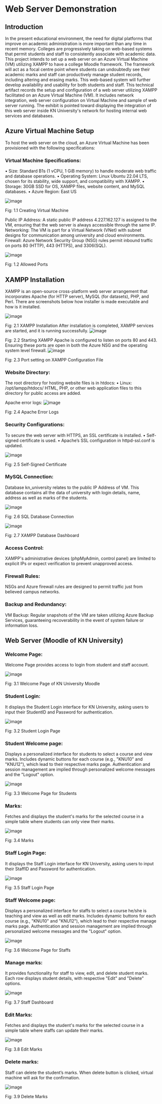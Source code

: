# Web Server Demonstration
## Introduction
In the present educational environment, the need for digital platforms that improve on academic administration is more important than any time in recent memory. Colleges are progressively taking on web-based systems that permit students and staff to consistently associate with academic data. This project intends to set up a web server on an Azure Virtual Machine (VM) utilizing XAMPP to have a college Moodle framework. The framework will act as a focal centre point where students can undoubtedly see their academic marks and staff can productively manage student records, including altering and erasing marks. This web-based system will further develop availability and usability for both students and staff.
This technical artifact records the setup and configuration of a web server utilizing XAMPP facilitated on an Azure Virtual Machine (VM). It includes network integration, web server configuration on Virtual Machine and sample of web server running. The exhibit is pointed toward displaying the integration of this web server inside KN University's network for hosting internal web services and databases.

## Azure Virtual Machine Setup
To host the web server on the cloud, an Azure Virtual Machine has been provisioned with the following specifications:

### Virtual Machine Specifications:
•	Size: Standard B1s (1 vCPU, 1 GiB memory) to handle moderate web traffic and database operations.
•	Operating System: Linux Ubuntu 22.04 LTS, chosen for its stability, wide support, and compatibility with XAMPP.
•	Storage: 30GB SSD for OS, XAMPP files, website content, and MySQL databases.
•	Azure Region: East US

![image](https://github.com/user-attachments/assets/39911ecb-7090-44c6-9806-bc97292a462b)

Fig: 1.1 Creating Virtual Machine

Public IP Address: A static public IP address 4.227.162.127 is assigned to the VM, ensuring that the web server is always accessible through the same IP. 
Networking:
The VM is part for a Virtual Network (VNet) with subnet designs for communication among university and cloud environments.
Firewall: Azure Network Security Group (NSG) rules permit inbound traffic on ports 80 (HTTP), 443 (HTTPS), and 3306(SQL).

 ![image](https://github.com/user-attachments/assets/a5ce2766-2f60-4035-901e-a61d6bdfda36)

   Fig: 1.2 Allowed Ports

## XAMPP Installation
XAMPP is an open-source cross-platform web server arrangement that incorporates Apache (for HTTP server), MySQL (for datasets), PHP, and Perl. There are screenshots below how installer is made executable and how is it installed.

 ![image](https://github.com/user-attachments/assets/dc39dade-8f8e-4e5a-904f-c5af48058230)

Fig: 2.1 XAMPP Installation
After installation is completed, XAMPP services are started, and it is running successfully. 
 ![image](https://github.com/user-attachments/assets/e2715394-9b04-4a48-80f3-1fe493c1099d)

Fig: 2.2 Starting XAMPP
Apache is configured to listen on ports 80 and 443. Ensuring these ports are open in both the Azure NSG and the operating system level firewall.
 ![image](https://github.com/user-attachments/assets/72b7b897-fa9c-49cf-af68-9ddcd80b9a02)

Fig: 2.3 Port setting on XAMPP Configuration File

### Website Directory:
The root directory for hosting website files is in htdocs:
•	Linux: /opt/lampp/htdocs/
HTML, PHP, or other web application files to this directory for public access are added.

Apache error logs:
 ![image](https://github.com/user-attachments/assets/06932488-cd60-4360-9850-aa6d23024bf0)

Fig: 2.4 Apache Error Logs

### Security Configurations:
To secure the web server with HTTPS, an SSL certificate is installed.
•	Self-signed certificate is used.
•	 Apache’s SSL configuration in httpd-ssl.conf is updated.

 ![image](https://github.com/user-attachments/assets/770dbc25-803a-425a-ac0b-8c6da243847b)

Fig: 2.5 Self-Signed Certificate
### MySQL Connection:
Database kn_university relates to the public IP Address of VM. This database contains all the data of university with login details, name, address as well as marks of the students. 

 ![image](https://github.com/user-attachments/assets/8f4d4615-9a6d-483e-bc2a-2883679d1b71)

Fig: 2.6 SQL Database Connection

 ![image](https://github.com/user-attachments/assets/3dc9b14d-5daa-4081-b5c4-2f896627ea2f)

Fig: 2.7 XAMPP Database Dashboard



### Access Control:
XAMPP's administrative devices (phpMyAdmin, control panel) are limited to explicit IPs or expect verification to prevent unapproved access.

### Firewall Rules:
NSGs and Azure firewall rules are designed to permit traffic just from believed campus networks.

### Backup and Redundancy:
VM Backup: Regular snapshots of the VM are taken utilizing Azure Backup Services, guaranteeing recoverability in the event of system failure or information loss.


## Web Server (Moodle of KN University)

### Welcome Page:
Welcome Page provides access to login from student and staff account.

 ![image](https://github.com/user-attachments/assets/e30066be-da9b-4e21-9ac8-329c761d92a9)

Fig: 3.1 Welcome Page of KN University Moodle


### Student Login:
It displays the Student Login interface for KN University, asking users to input their StudentID and Password for authentication.

 ![image](https://github.com/user-attachments/assets/56e89ce7-1c3e-4a7c-9271-fa137e83dc54)

Fig: 3.2 Student Login Page 


### Student Welcome page:
Displays a personalized interface for students to select a course and view marks. Includes dynamic buttons for each course (e.g., "KNU10" and "KNU12"), which lead to their respective marks page. Authentication and session management are implied through personalized welcome messages and the "Logout" option.

 ![image](https://github.com/user-attachments/assets/ec37483a-fd45-4027-bf0a-1a9fdb4cea3f)

Fig: 3.3 Welcome Page for Students

### Marks:
Fetches and displays the student's marks for the selected course in a simple table where students can only view their marks.

 ![image](https://github.com/user-attachments/assets/d87fcb14-e5c5-49d2-bb67-bec4654af28a)

Fig: 3.4 Marks 

### Staff Login Page:
It displays the Staff Login interface for KN University, asking users to input their StaffID and Password for authentication.

 ![image](https://github.com/user-attachments/assets/51674261-7bc6-4c9b-adea-26a71d54bd8a)

Fig: 3.5 Staff Login Page 

### Staff Welcome page:
Displays a personalized interface for staffs to select a course he/she is teaching and view as well as edit marks. Includes dynamic buttons for each course (e.g., "KNU10" and "KNU12"), which lead to their respective manage marks page. Authentication and session management are implied through personalized welcome messages and the "Logout" option.

 ![image](https://github.com/user-attachments/assets/3fc80bc7-d356-4ed9-b90a-fe8d158c8b23)

Fig: 3.6 Welcome Page for Staffs

### Manage marks:
It provides functionality for staff to view, edit, and delete student marks. Each row displays student details, with respective "Edit" and "Delete" options. 

 ![image](https://github.com/user-attachments/assets/db25f946-94f0-4fed-aa60-1a8b4178a81e)

Fig: 3.7 Staff Dashboard

### Edit Marks:
Fetches and displays the student's marks for the selected course in a simple table where staffs can update their marks.

 ![image](https://github.com/user-attachments/assets/2e185ee6-6772-4109-9180-5d1112721a63)

Fig: 3.8 Edit Marks
### Delete marks:
Staff can delete the student’s marks. When delete button is clicked, virtual machine will ask for the confirmation.

 ![image](https://github.com/user-attachments/assets/b8ec5ed0-ee01-453c-928f-e00fa1ae8513)

Fig: 3.9 Delete Marks

